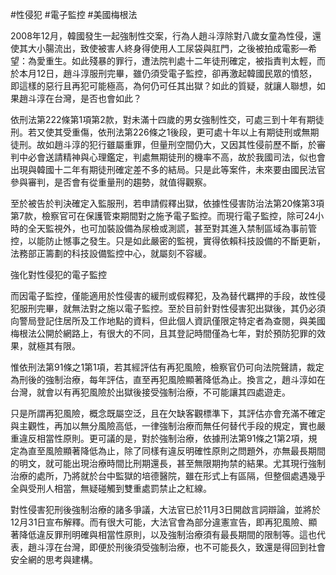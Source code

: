 #性侵犯 #電子監控 #美國梅根法

2008年12月，韓國發生一起強制性交案，行為人趙斗淳除對八歲女童為性侵，還使其大小腸流出，致使被害人終身得使用人工尿袋與肛門，之後被拍成電影—希望：為愛重生。如此殘暴的罪行，遭法院判處十二年徒刑確定，被指責判太輕，而於本月12日，趙斗淳服刑完畢，雖仍須受電子監控，卻再激起韓國民眾的憤怒，即這樣的惡行且再犯可能極高，為何仍可任其出獄？如此的質疑，就讓人聯想，如果趙斗淳在台灣，是否也會如此？

依刑法第222條第1項第2款，對未滿十四歲的男女強制性交，可處三到十年有期徒刑。若又使其受重傷，依刑法第226條之1後段，更可處十年以上有期徒刑或無期徒刑。故如趙斗淳的犯行雖屬重罪，但量刑空間仍大，又因其性侵前歷不斷，於審判中必會送請精神與心理鑑定，判處無期徒刑的機率不高，故於我國司法，似也會出現與韓國十二年有期徒刑確定差不多的結局。只是此等案件，未來要由國民法官參與審判，是否會有從重量刑的趨勢，就值得觀察。

至於被告於判決確定入監服刑，若申請假釋出獄，依據性侵害防治法第20條第3項第7款，檢察官可在保護管束期間對之施予電子監控。而現行電子監控，除可24小時的全天監視外，也可加裝設備為尿檢或測謊，甚至對其進入禁制區域為事前管控，以能防止憾事之發生。只是如此嚴密的監視，實得依賴科技設備的不斷更新，法務部正籌劃的科技設備監控中心，就屬刻不容緩。

強化對性侵犯的電子監控

而因電子監控，僅能適用於性侵害的緩刑或假釋犯，及為替代羈押的手段，故性侵犯服刑完畢，就無法對之施以電子監控。至於目前針對性侵害犯出獄後，其仍必須向警局登記住居所及工作地點的資料，但此個人資訊僅限定特定者為查閱，與美國梅根法公開於網路上，有很大的不同，且其登記時間僅為七年，對於預防犯罪的效果，就極其有限。

惟依刑法第91條之1第1項，若其經評估有再犯風險，檢察官仍可向法院聲請，裁定為刑後的強制治療，每年評估，直至再犯風險顯著降低為止。換言之，趙斗淳如在台灣，就會以有再犯風險於出獄後接受強制治療，不可能讓其四處遊走。

只是所謂再犯風險，概念既屬空泛，且在欠缺客觀標準下，其評估亦會充滿不確定與主觀性，再加以無分風險高低，一律強制治療而無任何替代手段的規定，實也嚴重違反相當性原則。更可議的是，對於強制治療，依據刑法第91條之1第2項，規定為直至風險顯著降低為止，除了同樣有違反明確性原則之問題外，亦無最長期間的明文，就可能出現治療時間比刑期還長，甚至無限期拘禁的結果。尤其現行強制治療的處所，乃將就於台中監獄的培德醫院，雖在形式上有區隔，但整個處遇幾乎全與受刑人相當，無疑碰觸到雙重處罰禁止之紅線。

對性侵害犯刑後強制治療的諸多爭議，大法官已於11月3日開啟言詞辯論，並將於12月31日宣布解釋。而有很大可能，大法官會為部分違憲宣告，即再犯風險、顯著降低違反罪刑明確與相當性原則，以及強制治療須有最長期間的限制等。這也代表，趙斗淳在台灣，即便於刑後須受強制治療，也不可能長久，致還是得回到社會安全網的思考與建構。